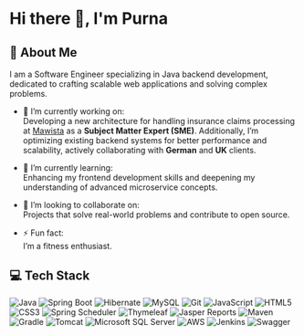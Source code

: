 <!-- PurnaSahu/purna-brahma-12 is a ✨ special ✨ repository because its `README.md` (this file) appears on your GitHub profile. You can click the Preview link to take a look at your changes. -->

# Hi there 👋, I'm **Purna**

## 💫 About Me

I am a Software Engineer specializing in Java backend development, dedicated to crafting scalable web applications and solving complex problems.

- 🔭 I’m currently working on:<br>
  Developing a new architecture for handling insurance claims processing at [Mawista](https://www.mawista.com/en/) as a **Subject Matter Expert (SME)**. Additionally, I’m optimizing existing backend systems for better performance and scalability, actively collaborating with **German** and **UK** clients.

- 🌱 I’m currently learning:<br/>
  Enhancing my frontend development skills and deepening my understanding of advanced microservice concepts.

- 💚 I’m looking to collaborate on:<br/>
  Projects that solve real-world problems and contribute to open source.

- ⚡ Fun fact:<br/>
  I’m a fitness enthusiast.

## 💻 Tech Stack

![Java](https://img.shields.io/badge/Java-007396?style=for-the-badge&logo=java&logoColor=white)
![Spring Boot](https://img.shields.io/badge/Spring%20Boot-6DB33F?style=for-the-badge&logo=spring-boot&logoColor=white)
![Hibernate](https://img.shields.io/badge/Hibernate-59666C?style=for-the-badge&logo=hibernate&logoColor=white)
![MySQL](https://img.shields.io/badge/MySQL-4479A1?style=for-the-badge&logo=mysql&logoColor=white)
![Git](https://img.shields.io/badge/Git-F05032?style=for-the-badge&logo=git&logoColor=white)
![JavaScript](https://img.shields.io/badge/JavaScript-F7DF1E?style=for-the-badge&logo=javascript&logoColor=black)
![HTML5](https://img.shields.io/badge/HTML5-E34F26?style=for-the-badge&logo=html5&logoColor=white)
![CSS3](https://img.shields.io/badge/CSS3-1572B6?style=for-the-badge&logo=css3&logoColor=white)
![Spring Scheduler](https://img.shields.io/badge/Spring_Scheduler-6DB33F?style=for-the-badge&logo=spring&logoColor=white)
![Thymeleaf](https://img.shields.io/badge/Thymeleaf-005F0F?style=for-the-badge&logo=thymeleaf&logoColor=white)
![Jasper Reports](https://img.shields.io/badge/JasperReports-5D8B3D?style=for-the-badge&logo=jasperreports&logoColor=white)
![Maven](https://img.shields.io/badge/Apache%20Maven-C71A36?style=for-the-badge&logo=apache-maven&logoColor=white)
![Gradle](https://img.shields.io/badge/Gradle-02303A?style=for-the-badge&logo=gradle&logoColor=white)
![Tomcat](https://img.shields.io/badge/Tomcat-F8DC75?style=for-the-badge&logo=apache-tomcat&logoColor=black)
![Microsoft SQL Server](https://img.shields.io/badge/Microsoft_SQL_Server-CC2927?style=for-the-badge&logo=microsoft-sql-server&logoColor=white)
![AWS](https://img.shields.io/badge/AWS-232F3E?style=for-the-badge&logo=amazon-aws&logoColor=white)
![Jenkins](https://img.shields.io/badge/Jenkins-D24939?style=for-the-badge&logo=jenkins&logoColor=white)
![Swagger](https://img.shields.io/badge/Swagger-85EA2D?style=for-the-badge&logo=swagger&logoColor=black)

<!-- ![JUnit](https://img.shields.io/badge/JUnit-25A162?style=for-the-badge&logo=junit5&logoColor=white) -->
<!-- ![Mockito](https://img.shields.io/badge/Mockito-FFCA28?style=for-the-badge&logo=mockito&logoColor=black) -->

<!-- ![MongoDB](https://img.shields.io/badge/MongoDB-47A248?style=for-the-badge&logo=mongodb&logoColor=white) -->
<!-- ![Oracle Database](https://img.shields.io/badge/Oracle-F80000?style=for-the-badge&logo=oracle&logoColor=white) -->

<!-- ![Docker](https://img.shields.io/badge/Docker-2496ED?style=for-the-badge&logo=docker&logoColor=white) -->
<!-- ![Kubernetes](https://img.shields.io/badge/Kubernetes-326CE5?style=for-the-badge&logo=kubernetes&logoColor=white) -->
<!-- ![Apache Kafka](https://img.shields.io/badge/Apache%20Kafka-231F20?style=for-the-badge&logo=apache-kafka&logoColor=white) -->

<!-- ![Eclipse](https://img.shields.io/badge/Eclipse-2C2255?style=for-the-badge&logo=eclipse&logoColor=white) -->

<!-- Thanks for visiting my GitHub profile! 😊 -->
